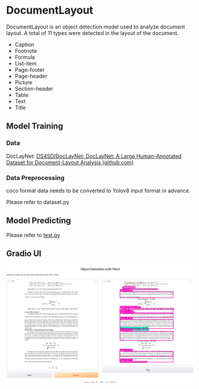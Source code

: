 # DocumentLayout

DocumentLayout is an object detection model used to analyze document layout. A total of 11 types were detected in the layout of the document.

* Caption
* Footnote
* Formula
* List-item
* Page-footer
* Page-header
* Picture
* Section-header
* Table
* Text
* Title

## Model Training

### Data

DocLayNet: [DS4SD/DocLayNet: DocLayNet: A Large Human-Annotated Dataset for Document-Layout Analysis (github.com)](https://github.com/DS4SD/DocLayNet)

### Data Preprocessing

coco format data needs to be converted to Yolov8 input format in advance.

Please refer to dataset.py

## Model Predicting

Please refer to [test.py](./DocLayout/test/py)

## Gradio UI

![Gradio ui](./DocLayout/images/DocLayout.png "Document Layout")
